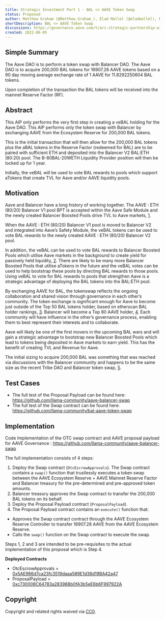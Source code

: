 ```yaml
---
title: Strategic Investment Part 1 - BAL <> AAVE Token Swap
status: Proposed
author: Matthew Graham (@Matthew_Graham_), Elad Mallel (@eladmallel), Rajath Alex (@0xrajath)
shortDescription: BAL <> AAVE Token Swap
discussions: https://governance.aave.com/t/arc-strategic-partnership-with-balancer-part-1/7617
created: 2022-06-05
---
```


## Simple Summary

The Aave DAO is to perform a token swap with Balancer DAO. The Aave DAO is to acquire 200,000 BAL tokens for 16907.28 AAVE tokens based on a 90 day moving average exchange rate of 1 AAVE for 11.8292250604 BAL tokens. 

Upon completion of the transaction the BAL tokens will be received into the mainnet Reserve Factor (RF).


## Abstract

This AIP only performs the very first step in creating a veBAL holding for the Aave DAO. This AIP performs only the token swap with Balancer by exchanging AAVE from the Ecosystem Reserve for 200,000 BAL tokens.

This is the initial transaction that will then allow for the 200,000 BAL tokens plus the aBAL tokens in the Reserve Factor (redeemed for BAL) are to be paired with sufficient ETH and deposited into the Balancer V2 BAL:ETH (80:20) pool. The B-80BAL-20WETH Liquidity Provider position will then be locked up for 1 year. 

Initially, the veBAL will be used to vote BAL rewards to pools which support aTokens that create TVL for Aave and/or AAVE liquidity pools.


## Motivation

Aave and Balancer have a long history of working together. The AAVE : ETH (80/20) Balancer V1 pool BPT is accepted within the Aave Safe Module and the newly created Balancer Boosted Pools drive TVL to Aave markets, [1](https://pools.balancer.exchange/#/pool/0xc697051d1c6296c24ae3bcef39aca743861d9a81/).

When the AAVE : ETH (80/20) Balancer V1 pool is moved to Balancer V2 and integrated into Aave’s Safety Module, the veBAL tokens can be used to vote BAL rewards to the newly created AAVE : ETH (80/20) Balancer V2 pool.

In addition, the veBAL can be used to vote BAL rewards to Balancer Boosted Pools which utilise Aave markets in the background to create yield for passively held liquidity, [2](https://app.balancer.fi/#/pool/0x7b50775383d3d6f0215a8f290f2c9e2eebbeceb20000000000000000000000fe). There are likely to be many more Balancer Boosted Pools that utilise aTokens in the future and the veBAL votes can be used to help bootstrap these pools by directing BAL rewards to those pools. Using veBAL to vote for BAL rewards to pools that strengthen Aave is a strategic advantage of deploying the BAL tokens into the BAL:ETH pool.

By exchanging AAVE for BAL, the tokenswap reflects the ongoing collaboration and shared vision through governance in each other’s community. The token exchange is significant enough for Aave to become just outside of the Top 50 BAL tokens holder, based on etherscan BAL holder rankings, [3](https://etherscan.io/token/0xba100000625a3754423978a60c9317c58a424e3d#balances). Balancer will become a Top 80 AAVE holder, [4](https://etherscan.io/token/0x7fc66500c84a76ad7e9c93437bfc5ac33e2ddae9#balances). Each community will have influence in the other’s governance process, enabling them to best represent their interests and to collaborate.

Aave will likely be one of the first movers in the upcoming BAL wars and will gain a strategic advantage to bootstrap new Balancer Boosted Pools which lead to tokens being deposited in Aave markets to earn yield. This has the benefit of creating TVL and Revenue for Aave.

The initial sizing to acquire 200,000 BAL was something that was reached via discussions with the Balancer community and happens to be the same size as the recent Tribe DAO and Balancer token swap, [5](https://tribe.fei.money/t/fip-33-swap-between-balancer-dao-and-fei-dao/3555).


## Test Cases

* The full test of the Proposal Payload can be found here: https://github.com/llama-community/aave-balancer-swap
* The full test of the Swap contract can be found here: https://github.com/llama-community/bal-aave-token-swap

## Implementation

Code Implementation of the OTC swap contract and AAVE proposal payload for AAVE Governance : https://github.com/llama-community/aave-balancer-swap

The full implementation consists of 4 steps:
1. Deploy the Swap contract (`OtcEscrowApprovals`). The Swap contract contains a `swap()` function that trustlessly executes a token swap between the AAVE Ecosystem Reserve + AAVE Mainnet Reserve Factor and Balancer treasury for the pre-determined and pre-approved token amounts.
2. Balancer treasury approves the Swap contract to transfer the 200,000 BAL tokens on its behalf.
3. Deploy the Proposal Payload contract (`ProposalPayload`). 
4. The Proposal Payload contract contains an `execute()` function that:
* Approves the Swap contract contract through the AAVE Ecosystem Reserve Controller to transfer 16907.28 AAVE from the AAVE Ecosystem Reserve. 
* Calls the `swap()` function on the Swap contract to execute the swap. 

Steps 1, 2 and 3 are intended to be pre-requisites to the actual implementation of this proposal which is Step 4.

**Deployed Contracts**
* OtcEscrowApprovals = [0x5AE986d7ca23fc3519daaa589E1d38d19BA42a47](https://etherscan.io/address/0x5ae986d7ca23fc3519daaa589e1d38d19ba42a47)
* ProposalPayload = [0xc730008C64783a283988b0fA3b5eE6b6F997922A](https://etherscan.io/address/0xc730008c64783a283988b0fa3b5ee6b6f997922a)


## Copyright

Copyright and related rights waived via [CC0](https://creativecommons.org/publicdomain/zero/1.0/).